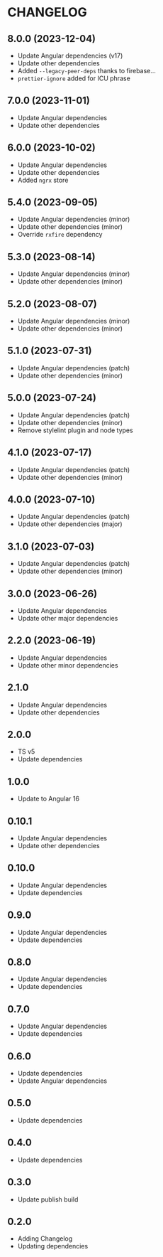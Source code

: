 # CHANGELOG

## 8.0.0 (2023-12-04)

- Update Angular dependencies (v17)
- Update other dependencies
- Added `--legacy-peer-deps` thanks to firebase...
- `prettier-ignore` added for ICU phrase

## 7.0.0 (2023-11-01)

- Update Angular dependencies
- Update other dependencies

## 6.0.0 (2023-10-02)

- Update Angular dependencies
- Update other dependencies
- Added `ngrx` store

## 5.4.0 (2023-09-05)

- Update Angular dependencies (minor)
- Update other dependencies (minor)
- Override `rxfire` dependency

## 5.3.0 (2023-08-14)

- Update Angular dependencies (minor)
- Update other dependencies (minor)

## 5.2.0 (2023-08-07)

- Update Angular dependencies (minor)
- Update other dependencies (minor)

## 5.1.0 (2023-07-31)

- Update Angular dependencies (patch)
- Update other dependencies (minor)

## 5.0.0 (2023-07-24)

- Update Angular dependencies (patch)
- Update other dependencies (minor)
- Remove stylelint plugin and node types

## 4.1.0 (2023-07-17)

- Update Angular dependencies (patch)
- Update other dependencies (minor)

## 4.0.0 (2023-07-10)

- Update Angular dependencies (patch)
- Update other dependencies (major)

## 3.1.0 (2023-07-03)

- Update Angular dependencies (patch)
- Update other dependencies (minor)

## 3.0.0 (2023-06-26)

- Update Angular dependencies
- Update other major dependencies

## 2.2.0 (2023-06-19)

- Update Angular dependencies
- Update other minor dependencies

## 2.1.0

- Update Angular dependencies
- Update other dependencies

## 2.0.0

- TS v5
- Update dependencies

## 1.0.0

- Update to Angular 16

## 0.10.1

- Update Angular dependencies
- Update other dependencies

## 0.10.0

- Update Angular dependencies
- Update dependencies

## 0.9.0

- Update Angular dependencies
- Update dependencies

## 0.8.0

- Update Angular dependencies
- Update dependencies

## 0.7.0

- Update Angular dependencies
- Update dependencies

## 0.6.0

- Update dependencies
- Update Angular dependencies

## 0.5.0

- Update dependencies

## 0.4.0

- Update dependencies

## 0.3.0

- Update publish build

## 0.2.0

- Adding Changelog
- Updating dependencies
